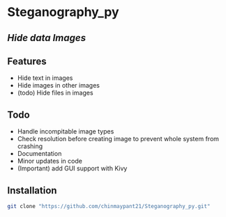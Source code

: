 # Steganography_py
## _Hide data Images_

## Features

- Hide text in images
- Hide images in other images
- (todo) Hide files in images

## Todo
- Handle incompitable image types
- Check resolution before creating image to prevent whole system from crashing
- Documentation
- Minor updates in code 
- (Important) add GUI support with Kivy

## Installation
```sh
git clone "https://github.com/chinmaypant21/Steganography_py.git"
```
